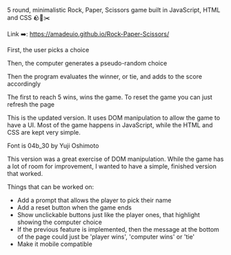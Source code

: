 5 round, minimalistic Rock, Paper, Scissors game built in JavaScript, HTML and CSS 🪨📰✂️

Link ➡️: https://amadeuio.github.io/Rock-Paper-Scissors/

First, the user picks a choice

Then, the computer generates a pseudo-random choice

Then the program evaluates the winner, or tie, and adds to the score accordingly

The first to reach 5 wins, wins the game. To reset the game you can just refresh the page

This is the updated version. It uses DOM manipulation to allow the game to have a UI.
Most of the game happens in JavaScript, while the HTML and CSS are kept very simple.

Font is 04b_30 by Yuji Oshimoto

This version was a great exercise of DOM manipulation. While the game has a lot of room for improvement, I wanted to have a simple, finished version that worked.

Things that can be worked on:

- Add a prompt that allows the player to pick their name
- Add a reset button when the game ends
- Show unclickable buttons just like the player ones, that highlight showing the computer choice
- If the previous feature is implemented, then the message at the bottom of the page could just be
  'player wins', 'computer wins' or 'tie'
- Make it mobile compatible
